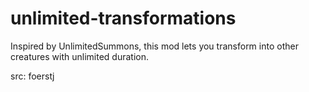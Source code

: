 # unlimited-transformations

Inspired by UnlimitedSummons, this mod lets you transform into other creatures with unlimited duration.

src: foerstj
